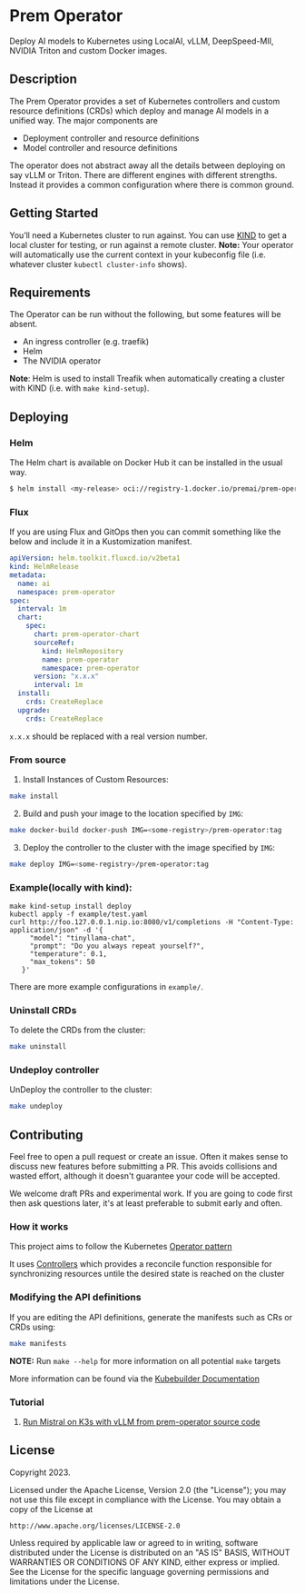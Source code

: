 # Prem Operator

Deploy AI models to Kubernetes using LocalAI, vLLM, DeepSpeed-MII, NVIDIA Triton and custom Docker images.

## Description

The Prem Operator provides a set of Kubernetes controllers and custom resource definitions (CRDs) which
deploy and manage AI models in a unified way. The major components are

- Deployment controller and resource definitions
- Model controller and resource definitions

The operator does not abstract away all the details between deploying on say vLLM or Triton. There are different
engines with different strengths. Instead it provides a common configuration where there is common ground.

## Getting Started

You’ll need a Kubernetes cluster to run against. You can use [KIND](https://sigs.k8s.io/kind) to get a local cluster for testing, or run against a remote cluster.
**Note:** Your operator will automatically use the current context in your kubeconfig file (i.e. whatever cluster `kubectl cluster-info` shows).

## Requirements

The Operator can be run without the following, but some features will be absent.

- An ingress controller (e.g. traefik)
- Helm
- The NVIDIA operator

**Note**: Helm is used to install Treafik when automatically creating a cluster with KIND (i.e. with `make kind-setup`).

## Deploying
### Helm

The Helm chart is available on Docker Hub it can be installed in the usual way.

```bash
$ helm install <my-release> oci://registry-1.docker.io/premai/prem-operator-chart
```

### Flux

If you are using Flux and GitOps then you can commit something like the below and include it
in a Kustomization manifest.

```yaml
apiVersion: helm.toolkit.fluxcd.io/v2beta1
kind: HelmRelease
metadata:
  name: ai
  namespace: prem-operator
spec:
  interval: 1m
  chart:
    spec:
      chart: prem-operator-chart
      sourceRef:
        kind: HelmRepository
        name: prem-operator
        namespace: prem-operator
      version: "x.x.x" 
      interval: 1m
  install:
    crds: CreateReplace
  upgrade:
    crds: CreateReplace
```

`x.x.x` should be replaced with a real version number.

### From source

1. Install Instances of Custom Resources:

```sh
make install
```

2. Build and push your image to the location specified by `IMG`:
	
```sh
make docker-build docker-push IMG=<some-registry>/prem-operator:tag
```
	
3. Deploy the controller to the cluster with the image specified by `IMG`:

```sh
make deploy IMG=<some-registry>/prem-operator:tag
```

### Example(locally with kind):

```
make kind-setup install deploy
kubectl apply -f example/test.yaml
curl http://foo.127.0.0.1.nip.io:8080/v1/completions -H "Content-Type: application/json" -d '{
     "model": "tinyllama-chat",
     "prompt": "Do you always repeat yourself?",
     "temperature": 0.1,
     "max_tokens": 50
   }'
```

There are more example configurations in `example/`.

### Uninstall CRDs

To delete the CRDs from the cluster:

```sh
make uninstall
```

### Undeploy controller

UnDeploy the controller to the cluster:

```sh
make undeploy
```

## Contributing

Feel free to open a pull request or create an issue. Often it makes sense to discuss new features before submitting a PR. This avoids
collisions and wasted effort, although it doesn't guarantee your code will be accepted.

We welcome draft PRs and experimental work. If you are going to code first then ask questions later, it's at least preferable to submit
early and often.

### How it works

This project aims to follow the Kubernetes [Operator pattern](https://kubernetes.io/docs/concepts/extend-kubernetes/operator/)

It uses [Controllers](https://kubernetes.io/docs/concepts/architecture/controller/) 
which provides a reconcile function responsible for synchronizing resources untile the desired state is reached on the cluster 

### Modifying the API definitions

If you are editing the API definitions, generate the manifests such as CRs or CRDs using:

```sh
make manifests
```

**NOTE:** Run `make --help` for more information on all potential `make` targets

More information can be found via the [Kubebuilder Documentation](https://book.kubebuilder.io/introduction.html)

### Tutorial

1. [Run Mistral on K3s with vLLM from prem-operator source code](./docs/vllm.MD)

## License

Copyright 2023.

Licensed under the Apache License, Version 2.0 (the "License");
you may not use this file except in compliance with the License.
You may obtain a copy of the License at

    http://www.apache.org/licenses/LICENSE-2.0

Unless required by applicable law or agreed to in writing, software
distributed under the License is distributed on an "AS IS" BASIS,
WITHOUT WARRANTIES OR CONDITIONS OF ANY KIND, either express or implied.
See the License for the specific language governing permissions and
limitations under the License.

